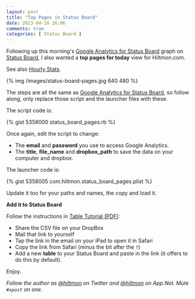 ```yaml
---
layout: post
title: "Top Pages in Status Board"
date: 2013-04-10 16:06
comments: true
categories: [ Status Board ]
---
```


Following up this morning's [Google Analytics for Status Board](http://www.hiltmon.com/blog/2013/04/10/google-analytics-for-status-board/) graph on [Status Board](http://click.linksynergy.com/fs-bin/stat?id=V41G*FiMqjc&offerid=146261&type=3&subid=0&tmpid=1826&RD_PARM1=https%253A%252F%252Fitunes.apple.com%252Fus%252Fapp%252Fstatus-board%252Fid449955536%253Fmt%253D8%2526uo%253D4%2526partnerId%253D30), I also wanted a **top pages for today** view for Hiltmon.com.

<span class="light">See also [Hourly Stats](http://www.hiltmon.com/blog/2013/04/15/hourly-analytics-for-status-board/).</span>

{% img /images/status-board-pages.jpg 640 480 %}

The steps are all the same as [Google Analytics for Status Board](http://www.hiltmon.com/blog/2013/04/10/google-analytics-for-status-board/), so follow along, only replace those script and the launcher files with these.

The script code is:

{% gist 5358000 status_board_pages.rb %}

Once again, edit the script to change:

* The **email** and **password** you use to access Google Analytics.
* The **title**, **file_name** and **dropbox_path** to save the data on your computer and dropbox.

The launcher code is:

{% gist 5358005 com.hiltmon.status_board_pages.plist %}

Update it too for your paths and names, the copy and load it.

**Add it to Status Board**

Follow the instructions in [Table Tutorial (PDF)](http://www.panic.com/statusboard/docs/table_tutorial.pdf):

* Share the CSV file on your DropBox
* Mail that link to yourself
* Tap the link in the email on your iPad to open it in Safari
* Copy the link from Safari (minus the bit after the `?`)
* Add a new **table** to your Status Board and paste in the link (it offers to do this by default).

Enjoy.

*Follow the author as [@hiltmon](http://twitter.com/hiltmon) on Twitter and [@hiltmon](http://alpha.app.net/hiltmon) on App.Net. Mute `#xpost` on one.*


